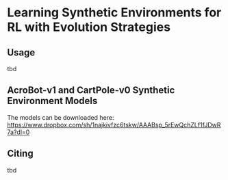 # Learning Synthetic Environments for RL with Evolution Strategies
## Usage
tbd

## AcroBot-v1 and CartPole-v0 Synthetic Environment Models
The models can be downloaded here: https://www.dropbox.com/sh/1najkivfzc6tskw/AAABsp_5rEwQchZLf1fJDwR7a?dl=0

## Citing
tbd
